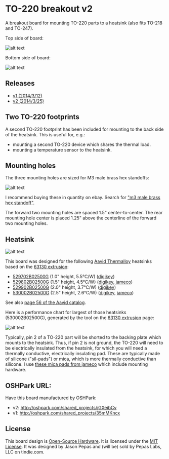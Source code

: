 TO-220 breakout v2
==================

A breakout board for mounting TO-220 parts to a heatsink (also fits TO-218 and TO-247).

Top side of board:

![alt text](https://raw.github.com/pepaslabs/TO-220_breakout/master/revisions/v2/top.png "Top side of board")

Bottom side of board:

![alt text](https://raw.github.com/pepaslabs/TO-220_breakout/master/revisions/v2/bottom.png "Bottom side of board")

## Releases

* [v1 (2014/3/12)](https://github.com/pepaslabs/TO-220_breakout/releases/tag/v1.0)
* [v2 (2014/3/25)](https://github.com/pepaslabs/TO-220_breakout/releases/tag/v2.0)

## Two TO-220 footprints

A second TO-220 footprint has been included for mounting to the back side of the heatsink.  This is useful for, e.g.:
* mounting a second TO-220 device which shares the thermal load.
* mounting a temperature sensor to the heatsink.

## Mounting holes

The three mounting holes are sized for M3 male brass hex standoffs:

![alt text](https://raw.github.com/pepaslabs/TO-220_breakout/master/github%20media/m3_hex_standoffs.jpg "M3 hex standoffs")

I recommend buying these in quantity on ebay.  Search for ["m3 male brass hex standoff"](http://www.ebay.com/sch/i.html?_nkw=m3+brass+male+hex+standoff).

The forward two mounting holes are spaced 1.5" center-to-center.  The rear mounting hole center is placed 1.25" above the centerline of the forward two mounting holes.

## Heatsink

![alt text](https://raw.github.com/pepaslabs/TO-220_breakout/master/github%20media/530002B02500.jpg "Aavid 530002B02500G heat sink")

This board was designed for the following [Aavid Thermalloy](http://www.aavid.com/) heatsinks based on the [63130 extrusion](http://www.aavid.com/products/extrusion-heatsinks/63130):
* [529702B02500G](http://www.aavid.com/products/standard/529702b02500g) (1.0" height, 5.5&deg;C/W) ([digikey](http://www.digikey.com/product-detail/en/529702B02500G/HS404-ND/1625478))
* [529802B02500G](http://www.aavid.com/products/standard/529802b02500g) (1.5" height, 4.5&deg;C/W) ([digikey](http://www.digikey.com/product-detail/en/529802B02500G/HS350-ND/1216357), [jameco](https://www.jameco.com/webapp/wcs/stores/servlet/Product_10001_10001_2039793_-1))
* [529902B02500G](http://www.aavid.com/products/standard/529902b02500g) (2.0" height, 3.7&deg;C/W) ([digikey](http://www.digikey.com/product-detail/en/529902B02500G/HS374-ND/1216379))
* [530002B02500G](http://www.aavid.com/products/standard/530002b02500g) (2.5" height, 2.6&deg;C/W) ([digikey](http://www.digikey.com/product-detail/en/530002B02500G/HS380-ND/1216384), [jameco](https://www.jameco.com/webapp/wcs/stores/servlet/Product_10001_10001_696626_-1))

See also [page 56 of the Aavid catalog](http://www.aavid.com/sites/default/files/literature/Aavid-Board-Level-Heatsinks-Catalog.pdf#page=56).

Here is a performance chart for largest of those heatsinks (530002B02500G), generated by the tool on the [63130 extrusion](http://www.aavid.com/products/extrusion-heatsinks/63130) page:

![alt text](https://raw.github.com/pepaslabs/TO-220_breakout/master/github%20media/530002B02500_performance.png "530002B02500G performance")

Typically, pin 2 of a TO-220 part will be shorted to the backing plate which mounts to the heatsink.  Thus, if pin 2 is not ground, the TO-220 will need to be electrically insulated from the heatsink, for which you will need a thermally conductive, electrically insulating pad.  These are typically made of silicone ("sil-pads") or mica, which is more thermally conductive than silicone.  I use [these mica pads from jameco](https://www.jameco.com/webapp/wcs/stores/servlet/Product_10001_10001_34121_-1) which include mounting hardware.

## OSHPark URL:

Have this board manufactured by OSHPark:
* v2: http://oshpark.com/shared_projects/jGXeibCv
* v1: http://oshpark.com/shared_projects/35mMKncx

## License

This board design is [Open-Source Hardware](http://www.oshwa.org/definition/).  It is licensed under the [MIT License](http://opensource.org/licenses/MIT).  It was designed by Jason Pepas and (will be) sold by Pepas Labs, LLC on tindie.com.
